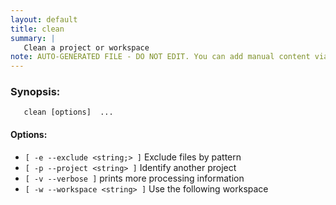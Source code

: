 ```yaml
---
layout: default
title: clean
summary: |
   Clean a project or workspace
note: AUTO-GENERATED FILE - DO NOT EDIT. You can add manual content via same filename in _ext sub-folder. 
---
```


### Synopsis: #
	   clean [options]  ...


#### Options: #
- `[ -e --exclude <string;> ]` Exclude files by pattern
- `[ -p --project <string> ]` Identify another project
- `[ -v --verbose ]` prints more processing information
- `[ -w --workspace <string> ]` Use the following workspace

